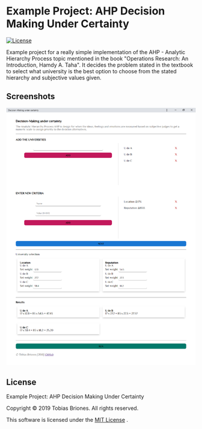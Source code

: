 # Example Project: AHP Decision Making Under Certainty

[![License](https://img.shields.io/github/license/TobiasBriones/example.math.or.ahp.decision_making_under_certainty)](https://github.com/TobiasBriones/example.math.or.ahp.decision_making_under_certainty/blob/master/LICENSE)

Example project for a really simple implementation of the AHP - Analytic
Hierarchy Process topic mentioned in the book "Operations Research: An
Introduction, Hamdy A. Taha". It decides the problem stated in the textbook to
select what university is the best option to choose from the stated hierarchy
and subjective values given.

## Screenshots

[![Screenshot 1](https://raw.githubusercontent.com/TobiasBriones/images/master/example-projects/example.math.or.ahp.web.decision-making-under-certainty/screenshot-1.png)](https://github.com/TobiasBriones/images/tree/master/example-projects)

## License

Example Project: AHP Decision Making Under Certainty

Copyright © 2019 Tobias Briones. All rights reserved.

This software is licensed under
the [MIT License](https://github.com/TobiasBriones/example.math.or.ahp.decision-making-under-certainty/blob/master/LICENSE)
.
